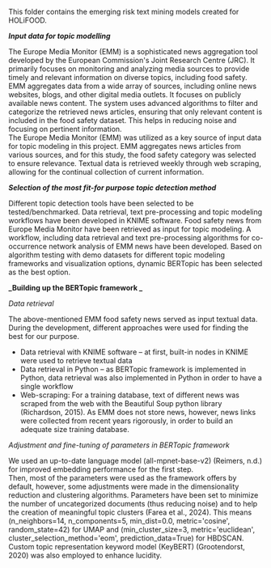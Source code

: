 This folder contains the emerging risk text mining models created for HOLiFOOD.

**_Input data for topic modelling_**

The Europe Media Monitor (EMM) is a sophisticated news aggregation tool developed by the European Commission's Joint Research Centre (JRC). It primarily focuses on monitoring and analyzing media sources to provide timely and relevant information on diverse topics, including food safety. EMM aggregates data from a wide array of sources, including online news websites, blogs, and other digital media outlets. It focuses on publicly available news content. The system uses advanced algorithms to filter and categorize the retrieved news articles, ensuring that only relevant content is included in the food safety dataset. This helps in reducing noise and focusing on pertinent information.  
The Europe Media Monitor (EMM) was utilized as a key source of input data for topic modeling in this project. EMM aggregates news articles from various sources, and for this study, the food safety category was selected to ensure relevance. Textual data is retrieved weekly through web scraping, allowing for the continual collection of current information. 

**_Selection of the most fit-for purpose topic detection method_**

Different topic detection tools have been selected to be tested/benchmarked. Data retrieval, text pre-processing and topic modeling workflows have been developed in KNIME software. Food safety news from Europe Media Monitor have been retrieved as input for topic modeling. A workflow, including data retrieval and text pre-processing algorithms for co-occurrence network analysis of EMM news have been developed. Based on algorithm testing with demo datasets for different topic modeling frameworks and visualization options, dynamic BERTopic has been selected as the best option. 

**_Building up the BERTopic framework _**
  
_Data retrieval_

The above-mentioned EMM food safety news served as input textual data. During the development, different approaches were used for finding the best for our purpose.  
- Data retrieval with KNIME software – at first, built-in nodes in KNIME were used to retrieve textual data 
- Data retrieval in Python – as BERTopic framework is implemented in Python, data retrieval was also implemented in Python in order to have a single workflow 
- Web-scraping: For a training database, text of different news was scraped from the web with the Beautiful Soup python library (Richardson, 2015). As EMM does not store news, however, news links were collected from recent years rigorously, in order to build an adequate size training database.

_Adjustment and fine-tuning of parameters in BERTopic framework_

We used an up-to-date language model (all-mpnet-base-v2) (Reimers, n.d.) for improved embedding performance for the first step.   
Then, most of the parameters were used as the framework offers by default, however, some adjustments were made in the dimensionality reduction and clustering algorithms. Parameters have been set to minimize the number of uncategorized documents (thus reducing noise) and to help the creation of meaningful topic clusters (Farea et al., 2024). This means (n_neighbors=14, n_components=5, min_dist=0.0, metric='cosine', random_state=42) for UMAP and (min_cluster_size=3, metric='euclidean', cluster_selection_method='eom', prediction_data=True) for HBDSCAN. 
Custom topic representation keyword model (KeyBERT) (Grootendorst, 2020) was also employed to enhance lucidity.  
